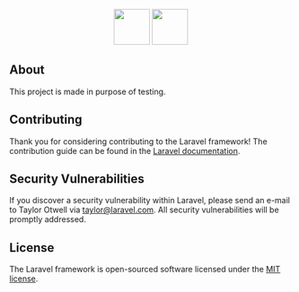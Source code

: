 <p align="center">
<img src="https://laravel.com/assets/img/components/logo-laravel.svg" width="64px" height="64px">
<img src="https://www.shareicon.net/data/256x256/2015/09/11/99371_javascript_512x512.png" width="64px" height="64px">
</p>

## About
    
This project is made in purpose of testing.

## Contributing

Thank you for considering contributing to the Laravel framework! The contribution guide can be found in the [Laravel documentation](https://laravel.com/docs/contributions).

## Security Vulnerabilities

If you discover a security vulnerability within Laravel, please send an e-mail to Taylor Otwell via [taylor@laravel.com](mailto:taylor@laravel.com). All security vulnerabilities will be promptly addressed.

## License

The Laravel framework is open-sourced software licensed under the [MIT license](https://opensource.org/licenses/MIT).
